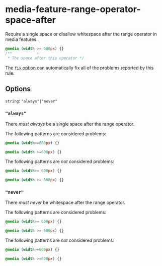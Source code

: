# media-feature-range-operator-space-after

Require a single space or disallow whitespace after the range operator in media features.

```css
@media (width >= 600px) {}
/**           ↑
 * The space after this operator */
```

The [`fix` option](https://stylelint.io/user-guide/options#fix) can automatically fix all of the problems reported by this rule.

## Options

`string`: `"always"|"never"`

### `"always"`

There _must always_ be a single space after the range operator.

The following patterns are considered problems:

```css
@media (width>=600px) {}
```

```css
@media (width >=600px) {}
```

The following patterns are _not_ considered problems:

```css
@media (width>= 600px) {}
```

```css
@media (width >= 600px) {}
```

### `"never"`

There _must never_ be whitespace after the range operator.

The following patterns are considered problems:

```css
@media (width>= 600px) {}
```

```css
@media (width >= 600px) {}
```

The following patterns are _not_ considered problems:

```css
@media (width>=600px) {}
```

```css
@media (width >=600px) {}
```

